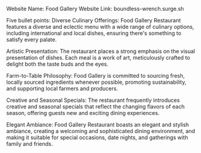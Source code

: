 Website Name: Food Gallery
Website Link: boundless-wrench.surge.sh

Five bullet points: 
Diverse Culinary Offerings: Food Gallery Restaurant features a diverse and eclectic menu with a wide range of culinary options, including international and local dishes, ensuring there's something to satisfy every palate.

Artistic Presentation: The restaurant places a strong emphasis on the visual presentation of dishes. Each meal is a work of art, meticulously crafted to delight both the taste buds and the eyes.

Farm-to-Table Philosophy: Food Gallery is committed to sourcing fresh, locally sourced ingredients whenever possible, promoting sustainability, and supporting local farmers and producers.

Creative and Seasonal Specials: The restaurant frequently introduces creative and seasonal specials that reflect the changing flavors of each season, offering guests new and exciting dining experiences.

Elegant Ambiance: Food Gallery Restaurant boasts an elegant and stylish ambiance, creating a welcoming and sophisticated dining environment, and making it suitable for special occasions, date nights, and gatherings with family and friends.